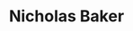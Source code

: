 ---
title: Nicholas Baker
headshot: images/uploads/Nicholas_Baker.jpg
job: Industrial Design Consultant
bio: Nicholas Baker is a designer and maker currently residing in Brooklyn, New York. Born and raised in North Carolina, Nicholas started making at a young age in his grandfather's woodshop. After discovering his passion for art and engineering, Nicholas went on to study industrial design at the Savannah College of Art and Design. He interned with a wide range of companies including Boy Scouts of America, Enventys, and HunterGatherer while in school. After graduating in 2015 with a BFA in industrial design, Nicholas moved to Fort Worth, Texas to design full-time for Petmate Pet Products. Nicholas designed 80+ products for Petmate ranging from rubber toys to soft goods to litter boxes. He left Petmate in 2017 to pursue new opportunities in New York City. Nicholas launched a design brand, almost object, in 2017. After freelancing part-time for many years, Nicholas started a full-time industrial design studio in Greenpoint, Brooklyn. In his free time, he enjoys experimenting in virtual reality, instagramming, and podcasting.
webpage: http://nicholas-baker.com
---